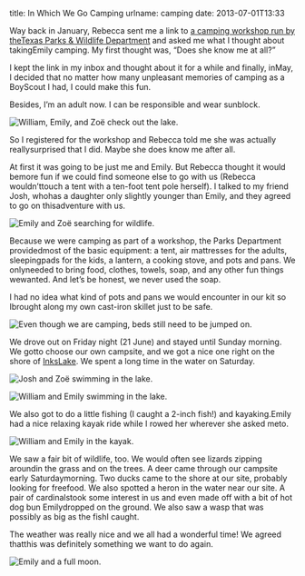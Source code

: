 title: In Which We Go Camping
urlname: camping
date: 2013-07-01T13:33

Way back in January, Rebecca sent me a link to [a camping workshop run by theTexas Parks &amp; Wildlife Department](http://www.tpwd.state.tx.us/calendar/texas-outdoor-family-workshops) and asked me what I thought about takingEmily camping. My first thought was, &ldquo;Does she know me at all?&rdquo;

I kept the link in my inbox and thought about it for a while and finally, inMay, I decided that no matter how many unpleasant memories of camping as a BoyScout I had, I could make this fun.

Besides, I&#x02bc;m an adult now. I can be responsible and wear sunblock.

![William, Emily, and Zoë check out the lake.](https://dl.dropboxusercontent.com/s/hp0i348v7a9j00l/20130622-lake.jpg)

So I registered for the workshop and Rebecca told me she was actually reallysurprised that I did. Maybe she does know me after all.

At first it was going to be just me and Emily. But Rebecca thought it would bemore fun if we could find someone else to go with us (Rebecca wouldn&#x02bc;ttouch a tent with a ten-foot tent pole herself). I talked to my friend Josh, whohas a daughter only slightly younger than Emily, and they agreed to go on thisadventure with us.

![Emily and Zoë searching for wildlife.](https://dl.dropboxusercontent.com/s/fgu2p56aq9srcy0/20130621-camping-binoculars.jpg)

Because we were camping as part of a workshop, the Parks Department providedmost of the basic equipment: a tent, air mattresses for the adults, sleepingpads for the kids, a lantern, a cooking stove, and pots and pans. We onlyneeded to bring food, clothes, towels, soap, and any other fun things wewanted. And let&#x02bc;s be honest, we never used the soap.

I had no idea what kind of pots and pans we would encounter in our kit so Ibrought along my own cast-iron skillet just to be safe.

![Even though we are camping, beds still need to be jumped on.](https://dl.dropboxusercontent.com/s/rk2rbrad7g7fmvc/20130622-camping-tent.jpg)

We drove out on Friday night (21 June) and stayed until Sunday morning. We gotto choose our own campsite, and we got a nice one right on the shore of [InksLake](http://www.tpwd.state.tx.us/state-parks/inks-lake). We spent a long time in the water on Saturday.

![Josh and Zoë swimming in the lake.](https://dl.dropboxusercontent.com/s/j8yg7j1qogk8yb9/20130622-keelers.jpg)

![William and Emily swimming in the lake.](https://dl.dropboxusercontent.com/s/cbl1qf9ef2bjiou/20130622-jacksons.jpg)

We also got to do a little fishing (I caught a 2-inch fish!) and kayaking.Emily had a nice relaxing kayak ride while I rowed her wherever she asked meto.

![William and Emily in the kayak.](https://dl.dropboxusercontent.com/s/ixoocxrug6enc3v/20130622-kayak.jpg)

We saw a fair bit of wildlife, too. We would often see lizards zipping aroundin the grass and on the trees. A deer came through our campsite early Saturdaymorning. Two ducks came to the shore at our site, probably looking for freefood. We also spotted a heron in the water near our site. A pair of cardinalstook some interest in us and even made off with a bit of hot dog bun Emilydropped on the ground. We also saw a wasp that was possibly as big as the fishI caught.

The weather was really nice and we all had a wonderful time! We agreed thatthis was definitely something we want to do again.

![Emily and a full moon.](https://dl.dropboxusercontent.com/s/pkqtufsyb3fl75m/20130622-emily-moon.jpg)